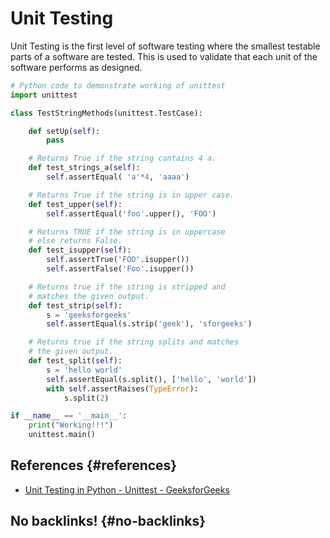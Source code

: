 # Unit Testing


Unit Testing is the first level of software testing where the smallest
testable parts of a software are tested. This is used to validate that
each unit of the software performs as designed.

```python
# Python code to demonstrate working of unittest
import unittest

class TestStringMethods(unittest.TestCase):

    def setUp(self):
        pass

    # Returns True if the string contains 4 a.
    def test_strings_a(self):
        self.assertEqual( 'a'*4, 'aaaa')

    # Returns True if the string is in upper case.
    def test_upper(self):
        self.assertEqual('foo'.upper(), 'FOO')

    # Returns TRUE if the string is in uppercase
    # else returns False.
    def test_isupper(self):
        self.assertTrue('FOO'.isupper())
        self.assertFalse('Foo'.isupper())

    # Returns true if the string is stripped and
    # matches the given output.
    def test_strip(self):
        s = 'geeksforgeeks'
        self.assertEqual(s.strip('geek'), 'sforgeeks')

    # Returns true if the string splits and matches
    # the given output.
    def test_split(self):
        s = 'hello world'
        self.assertEqual(s.split(), ['hello', 'world'])
        with self.assertRaises(TypeError):
            s.split(2)

if __name__ == '__main__':
    print("Working!!!")
    unittest.main()

```


## References {#references}

-   [Unit Testing in Python - Unittest - GeeksforGeeks](https://www.geeksforgeeks.org/unit-testing-python-unittest/)


## No backlinks! {#no-backlinks}

